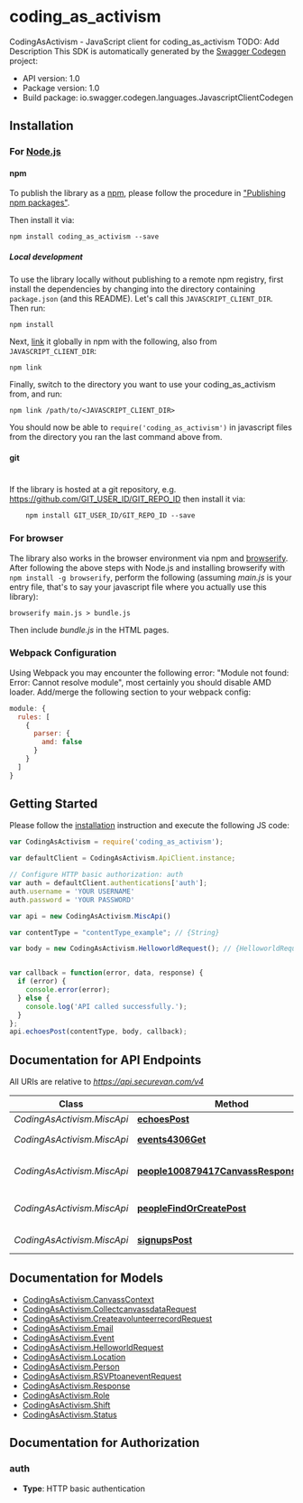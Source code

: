 # coding_as_activism

CodingAsActivism - JavaScript client for coding_as_activism
TODO: Add Description
This SDK is automatically generated by the [Swagger Codegen](https://github.com/swagger-api/swagger-codegen) project:

- API version: 1.0
- Package version: 1.0
- Build package: io.swagger.codegen.languages.JavascriptClientCodegen

## Installation

### For [Node.js](https://nodejs.org/)

#### npm

To publish the library as a [npm](https://www.npmjs.com/),
please follow the procedure in ["Publishing npm packages"](https://docs.npmjs.com/getting-started/publishing-npm-packages).

Then install it via:

```shell
npm install coding_as_activism --save
```

##### Local development

To use the library locally without publishing to a remote npm registry, first install the dependencies by changing 
into the directory containing `package.json` (and this README). Let's call this `JAVASCRIPT_CLIENT_DIR`. Then run:

```shell
npm install
```

Next, [link](https://docs.npmjs.com/cli/link) it globally in npm with the following, also from `JAVASCRIPT_CLIENT_DIR`:

```shell
npm link
```

Finally, switch to the directory you want to use your coding_as_activism from, and run:

```shell
npm link /path/to/<JAVASCRIPT_CLIENT_DIR>
```

You should now be able to `require('coding_as_activism')` in javascript files from the directory you ran the last 
command above from.

#### git
#
If the library is hosted at a git repository, e.g.
https://github.com/GIT_USER_ID/GIT_REPO_ID
then install it via:

```shell
    npm install GIT_USER_ID/GIT_REPO_ID --save
```

### For browser

The library also works in the browser environment via npm and [browserify](http://browserify.org/). After following
the above steps with Node.js and installing browserify with `npm install -g browserify`,
perform the following (assuming *main.js* is your entry file, that's to say your javascript file where you actually 
use this library):

```shell
browserify main.js > bundle.js
```

Then include *bundle.js* in the HTML pages.

### Webpack Configuration

Using Webpack you may encounter the following error: "Module not found: Error:
Cannot resolve module", most certainly you should disable AMD loader. Add/merge
the following section to your webpack config:

```javascript
module: {
  rules: [
    {
      parser: {
        amd: false
      }
    }
  ]
}
```

## Getting Started

Please follow the [installation](#installation) instruction and execute the following JS code:

```javascript
var CodingAsActivism = require('coding_as_activism');

var defaultClient = CodingAsActivism.ApiClient.instance;

// Configure HTTP basic authorization: auth
var auth = defaultClient.authentications['auth'];
auth.username = 'YOUR USERNAME'
auth.password = 'YOUR PASSWORD'

var api = new CodingAsActivism.MiscApi()

var contentType = "contentType_example"; // {String} 

var body = new CodingAsActivism.HelloworldRequest(); // {HelloworldRequest} 


var callback = function(error, data, response) {
  if (error) {
    console.error(error);
  } else {
    console.log('API called successfully.');
  }
};
api.echoesPost(contentType, body, callback);

```

## Documentation for API Endpoints

All URIs are relative to *https://api.securevan.com/v4*

Class | Method | HTTP request | Description
------------ | ------------- | ------------- | -------------
*CodingAsActivism.MiscApi* | [**echoesPost**](docs/MiscApi.md#echoesPost) | **POST** /echoes | Hello world
*CodingAsActivism.MiscApi* | [**events4306Get**](docs/MiscApi.md#events4306Get) | **GET** /events/4306 | Get event details
*CodingAsActivism.MiscApi* | [**people100879417CanvassResponsesPost**](docs/MiscApi.md#people100879417CanvassResponsesPost) | **POST** /people/100879417/canvassResponses | Collect canvass data
*CodingAsActivism.MiscApi* | [**peopleFindOrCreatePost**](docs/MiscApi.md#peopleFindOrCreatePost) | **POST** /people/findOrCreate | Create a volunteer record
*CodingAsActivism.MiscApi* | [**signupsPost**](docs/MiscApi.md#signupsPost) | **POST** /signups | RSVP to an event


## Documentation for Models

 - [CodingAsActivism.CanvassContext](docs/CanvassContext.md)
 - [CodingAsActivism.CollectcanvassdataRequest](docs/CollectcanvassdataRequest.md)
 - [CodingAsActivism.CreateavolunteerrecordRequest](docs/CreateavolunteerrecordRequest.md)
 - [CodingAsActivism.Email](docs/Email.md)
 - [CodingAsActivism.Event](docs/Event.md)
 - [CodingAsActivism.HelloworldRequest](docs/HelloworldRequest.md)
 - [CodingAsActivism.Location](docs/Location.md)
 - [CodingAsActivism.Person](docs/Person.md)
 - [CodingAsActivism.RSVPtoaneventRequest](docs/RSVPtoaneventRequest.md)
 - [CodingAsActivism.Response](docs/Response.md)
 - [CodingAsActivism.Role](docs/Role.md)
 - [CodingAsActivism.Shift](docs/Shift.md)
 - [CodingAsActivism.Status](docs/Status.md)


## Documentation for Authorization


### auth

- **Type**: HTTP basic authentication

